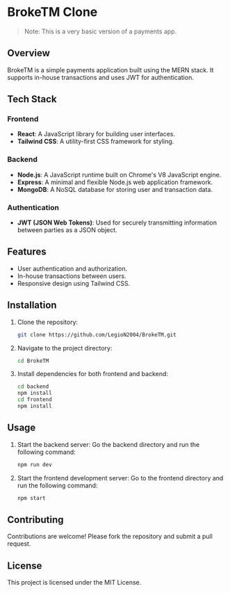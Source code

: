 # BrokeTM Clone

> Note: This is a very basic version of a payments app.

## Overview

BrokeTM is a simple payments application built using the MERN stack. It supports in-house transactions and uses JWT for authentication.

## Tech Stack

### Frontend

- **React**: A JavaScript library for building user interfaces.
- **Tailwind CSS**: A utility-first CSS framework for styling.

### Backend

- **Node.js**: A JavaScript runtime built on Chrome's V8 JavaScript engine.
- **Express**: A minimal and flexible Node.js web application framework.
- **MongoDB**: A NoSQL database for storing user and transaction data.

### Authentication

- **JWT (JSON Web Tokens)**: Used for securely transmitting information between parties as a JSON object.

## Features

- User authentication and authorization.
- In-house transactions between users.
- Responsive design using Tailwind CSS.

## Installation

1. Clone the repository:

   ```sh
   git clone https://github.com/LegioN2004/BrokeTM.git
   ```

2. Navigate to the project directory:

   ```sh
   cd BrokeTM
   ```

3. Install dependencies for both frontend and backend:

   ```sh
   cd backend
   npm install
   cd frontend
   npm install
   ```

## Usage

1. Start the backend server: Go the backend directory and run the following command:

   ```sh
   npm run dev
   ```

2. Start the frontend development server: Go to the frontend directory and run the following command:

   ```sh
   npm start
   ```

## Contributing

Contributions are welcome! Please fork the repository and submit a pull request.

## License

This project is licensed under the MIT License.

